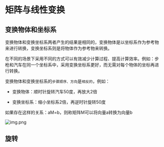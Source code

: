 # 矩阵与线性变换

## 变换物体和坐标系

变换物体和变换坐标系两者产生的结果是相同的，变换物体是以坐标系作为参考物来进行转换，变换坐标系则是将物体作为参考物来转换。

在不同的场景下采用不同的方式可以有效减少计算过程、提高计算效率。例如：步枪和汽车在同一个坐标系中，采用变换坐标系更好，而无需对每个物体的坐标再进行转换。

变换物体和变换坐标系的`步骤顺序、方向`是`相反的`，例如：

- 变换物体：顺时针旋转汽车50度，再放大2倍

- 变换坐标系：缩小坐标系2倍，再逆时针旋转50度

如果存在这样的关系：aM=b，则称矩阵M可以将向量a转换为向量b

![img.png](/imgs/computes-course/matrix-transform.png)

## 旋转
